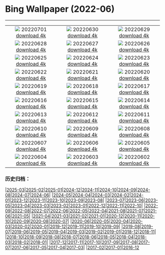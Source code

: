 # Bing Wallpaper (2022-06)
**************
| | | |
| :----: | :----: | :----: |
| ![](https://www.bing.com/th?id=OHR.VittalaTemple_EN-IN2910897147_1920x1080.jpg) 20220701 [download 4k](https://www.bing.com/th?id=OHR.VittalaTemple_EN-IN2910897147_UHD.jpg) | ![](https://www.bing.com/th?id=OHR.AcramanCrater_EN-IN8947165550_1920x1080.jpg) 20220630 [download 4k](https://www.bing.com/th?id=OHR.AcramanCrater_EN-IN8947165550_UHD.jpg) | ![](https://www.bing.com/th?id=OHR.PhangNgaBay_EN-IN8431403157_1920x1080.jpg) 20220629 [download 4k](https://www.bing.com/th?id=OHR.PhangNgaBay_EN-IN8431403157_UHD.jpg) |
| ![](https://www.bing.com/th?id=OHR.Pride2022_EN-IN5532217251_1920x1080.jpg) 20220628 [download 4k](https://www.bing.com/th?id=OHR.Pride2022_EN-IN5532217251_UHD.jpg) | ![](https://www.bing.com/th?id=OHR.ValensoleLavender_EN-IN8586920883_1920x1080.jpg) 20220627 [download 4k](https://www.bing.com/th?id=OHR.ValensoleLavender_EN-IN8586920883_UHD.jpg) | ![](https://www.bing.com/th?id=OHR.AmberFortJaipur_EN-IN5320407763_1920x1080.jpg) 20220626 [download 4k](https://www.bing.com/th?id=OHR.AmberFortJaipur_EN-IN5320407763_UHD.jpg) |
| ![](https://www.bing.com/th?id=OHR.BBMomCub_EN-IN3221684561_1920x1080.jpg) 20220625 [download 4k](https://www.bing.com/th?id=OHR.BBMomCub_EN-IN3221684561_UHD.jpg) | ![](https://www.bing.com/th?id=OHR.CenoteDiver_EN-IN8456259525_1920x1080.jpg) 20220624 [download 4k](https://www.bing.com/th?id=OHR.CenoteDiver_EN-IN8456259525_UHD.jpg) | ![](https://www.bing.com/th?id=OHR.MostarBridge_EN-IN2244419347_1920x1080.jpg) 20220623 [download 4k](https://www.bing.com/th?id=OHR.MostarBridge_EN-IN2244419347_UHD.jpg) |
| ![](https://www.bing.com/th?id=OHR.AmazonianEcuador_EN-IN1275259428_1920x1080.jpg) 20220622 [download 4k](https://www.bing.com/th?id=OHR.AmazonianEcuador_EN-IN1275259428_UHD.jpg) | ![](https://www.bing.com/th?id=OHR.GangaRiverRishikesh_EN-IN7092071702_1920x1080.jpg) 20220621 [download 4k](https://www.bing.com/th?id=OHR.GangaRiverRishikesh_EN-IN7092071702_UHD.jpg) | ![](https://www.bing.com/th?id=OHR.SwallowtailFlower_EN-IN5319698364_1920x1080.jpg) 20220620 [download 4k](https://www.bing.com/th?id=OHR.SwallowtailFlower_EN-IN5319698364_UHD.jpg) |
| ![](https://www.bing.com/th?id=OHR.Cassowary_EN-IN8473902789_1920x1080.jpg) 20220619 [download 4k](https://www.bing.com/th?id=OHR.Cassowary_EN-IN8473902789_UHD.jpg) | ![](https://www.bing.com/th?id=OHR.CelebratingSurfing_EN-IN7987803571_1920x1080.jpg) 20220618 [download 4k](https://www.bing.com/th?id=OHR.CelebratingSurfing_EN-IN7987803571_UHD.jpg) | ![](https://www.bing.com/th?id=OHR.Balsamroot_EN-IN7008108109_1920x1080.jpg) 20220617 [download 4k](https://www.bing.com/th?id=OHR.Balsamroot_EN-IN7008108109_UHD.jpg) |
| ![](https://www.bing.com/th?id=OHR.SeonamTemple_EN-IN7858855882_1920x1080.jpg) 20220616 [download 4k](https://www.bing.com/th?id=OHR.SeonamTemple_EN-IN7858855882_UHD.jpg) | ![](https://www.bing.com/th?id=OHR.ClingmansDome_EN-IN7443474790_1920x1080.jpg) 20220615 [download 4k](https://www.bing.com/th?id=OHR.ClingmansDome_EN-IN7443474790_UHD.jpg) | ![](https://www.bing.com/th?id=OHR.SahyadriMountain_EN-IN5423279196_1920x1080.jpg) 20220614 [download 4k](https://www.bing.com/th?id=OHR.SahyadriMountain_EN-IN5423279196_UHD.jpg) |
| ![](https://www.bing.com/th?id=OHR.OkavangoElephant_EN-IN8910775804_1920x1080.jpg) 20220613 [download 4k](https://www.bing.com/th?id=OHR.OkavangoElephant_EN-IN8910775804_UHD.jpg) | ![](https://www.bing.com/th?id=OHR.SierraPonce_EN-IN8119825728_1920x1080.jpg) 20220612 [download 4k](https://www.bing.com/th?id=OHR.SierraPonce_EN-IN8119825728_UHD.jpg) | ![](https://www.bing.com/th?id=OHR.MisoolIsland_EN-IN8054826931_1920x1080.jpg) 20220611 [download 4k](https://www.bing.com/th?id=OHR.MisoolIsland_EN-IN8054826931_UHD.jpg) |
| ![](https://www.bing.com/th?id=OHR.CRPoppies_EN-IN5835481494_1920x1080.jpg) 20220610 [download 4k](https://www.bing.com/th?id=OHR.CRPoppies_EN-IN5835481494_UHD.jpg) | ![](https://www.bing.com/th?id=OHR.SweetheartAbbey_EN-IN3919256242_1920x1080.jpg) 20220609 [download 4k](https://www.bing.com/th?id=OHR.SweetheartAbbey_EN-IN3919256242_UHD.jpg) | ![](https://www.bing.com/th?id=OHR.CommonDolphin_EN-IN3383698134_1920x1080.jpg) 20220608 [download 4k](https://www.bing.com/th?id=OHR.CommonDolphin_EN-IN3383698134_UHD.jpg) |
| ![](https://www.bing.com/th?id=OHR.HaagaRhododendron_EN-IN2926372259_1920x1080.jpg) 20220607 [download 4k](https://www.bing.com/th?id=OHR.HaagaRhododendron_EN-IN2926372259_UHD.jpg) | ![](https://www.bing.com/th?id=OHR.IndigoBunting_EN-IN2066579657_1920x1080.jpg) 20220606 [download 4k](https://www.bing.com/th?id=OHR.IndigoBunting_EN-IN2066579657_UHD.jpg) | ![](https://www.bing.com/th?id=OHR.RapadalenSNP_EN-IN1489356722_1920x1080.jpg) 20220605 [download 4k](https://www.bing.com/th?id=OHR.RapadalenSNP_EN-IN1489356722_UHD.jpg) |
| ![](https://www.bing.com/th?id=OHR.SpottedDeers_EN-IN8476369088_1920x1080.jpg) 20220604 [download 4k](https://www.bing.com/th?id=OHR.SpottedDeers_EN-IN8476369088_UHD.jpg) | ![](https://www.bing.com/th?id=OHR.MoabCycling_EN-IN7733340010_1920x1080.jpg) 20220603 [download 4k](https://www.bing.com/th?id=OHR.MoabCycling_EN-IN7733340010_UHD.jpg) | ![](https://www.bing.com/th?id=OHR.CharminarIndia_EN-IN8853169014_1920x1080.jpg) 20220602 [download 4k](https://www.bing.com/th?id=OHR.CharminarIndia_EN-IN8853169014_UHD.jpg) |

### 历史归档：

|[2025-03](bing/2025-03/2025-03.md)|[2025-02](bing/2025-02/2025-02.md)|[2025-01](bing/2025-01/2025-01.md)|[2024-12](bing/2024-12/2024-12.md)|[2024-11](bing/2024-11/2024-11.md)|[2024-10](bing/2024-10/2024-10.md)|[2024-09](bing/2024-09/2024-09.md)|[2024-08](bing/2024-08/2024-08.md)|[2024-07](bing/2024-07/2024-07.md)|[2024-06](bing/2024-06/2024-06.md)|
|[2024-05](bing/2024-05/2024-05.md)|[2024-04](bing/2024-04/2024-04.md)|[2024-03](bing/2024-03/2024-03.md)|[2024-02](bing/2024-02/2024-02.md)|[2024-01](bing/2024-01/2024-01.md)|[2023-12](bing/2023-12/2023-12.md)|[2023-11](bing/2023-11/2023-11.md)|[2023-10](bing/2023-10/2023-10.md)|[2023-09](bing/2023-09/2023-09.md)|[2023-08](bing/2023-08/2023-08.md)|
|[2023-07](bing/2023-07/2023-07.md)|[2023-06](bing/2023-06/2023-06.md)|[2023-05](bing/2023-05/2023-05.md)|[2023-04](bing/2023-04/2023-04.md)|[2023-03](bing/2023-03/2023-03.md)|[2023-02](bing/2023-02/2023-02.md)|[2023-01](bing/2023-01/2023-01.md)|[2022-12](bing/2022-12/2022-12.md)|[2022-11](bing/2022-11/2022-11.md)|[2022-10](bing/2022-10/2022-10.md)|
|[2022-09](bing/2022-09/2022-09.md)|[2022-08](bing/2022-08/2022-08.md)|[2022-07](bing/2022-07/2022-07.md)|[2022-06](bing/2022-06/2022-06.md)|[2022-05](bing/2022-05/2022-05.md)|[2022-04](bing/2022-04/2022-04.md)|[2021-08](bing/2021-08/2021-08.md)|[2021-07](bing/2021-07/2021-07.md)|[2021-06](bing/2021-06/2021-06.md)|[2021-05](bing/2021-05/2021-05.md)|
|[2021-04](bing/2021-04/2021-04.md)|[2021-03](bing/2021-03/2021-03.md)|[2021-02](bing/2021-02/2021-02.md)|[2021-01](bing/2021-01/2021-01.md)|[2020-12](bing/2020-12/2020-12.md)|[2020-11](bing/2020-11/2020-11.md)|[2020-10](bing/2020-10/2020-10.md)|[2020-09](bing/2020-09/2020-09.md)|[2020-08](bing/2020-08/2020-08.md)|[2020-07](bing/2020-07/2020-07.md)|
|[2020-06](bing/2020-06/2020-06.md)|[2020-05](bing/2020-05/2020-05.md)|[2020-04](bing/2020-04/2020-04.md)|[2020-03](bing/2020-03/2020-03.md)|[2020-02](bing/2020-02/2020-02.md)|[2020-01](bing/2020-01/2020-01.md)|[2019-12](bing/2019-12/2019-12.md)|[2019-11](bing/2019-11/2019-11.md)|[2019-10](bing/2019-10/2019-10.md)|[2019-09](bing/2019-09/2019-09.md)|
|[2019-08](bing/2019-08/2019-08.md)|[2019-07](bing/2019-07/2019-07.md)|[2019-06](bing/2019-06/2019-06.md)|[2019-05](bing/2019-05/2019-05.md)|[2019-04](bing/2019-04/2019-04.md)|[2019-03](bing/2019-03/2019-03.md)|[2019-02](bing/2019-02/2019-02.md)|[2019-01](bing/2019-01/2019-01.md)|[2018-12](bing/2018-12/2018-12.md)|[2018-11](bing/2018-11/2018-11.md)|
|[2018-10](bing/2018-10/2018-10.md)|[2018-09](bing/2018-09/2018-09.md)|[2018-08](bing/2018-08/2018-08.md)|[2018-07](bing/2018-07/2018-07.md)|[2018-06](bing/2018-06/2018-06.md)|[2018-05](bing/2018-05/2018-05.md)|[2018-04](bing/2018-04/2018-04.md)|[2018-03](bing/2018-03/2018-03.md)|[2018-02](bing/2018-02/2018-02.md)|[2018-01](bing/2018-01/2018-01.md)|
|[2017-12](bing/2017-12/2017-12.md)|[2017-11](bing/2017-11/2017-11.md)|[2017-10](bing/2017-10/2017-10.md)|[2017-09](bing/2017-09/2017-09.md)|[2017-08](bing/2017-08/2017-08.md)|[2017-07](bing/2017-07/2017-07.md)|[2017-06](bing/2017-06/2017-06.md)|[2017-05](bing/2017-05/2017-05.md)|[2017-04](bing/2017-04/2017-04.md)|[2017-03](bing/2017-03/2017-03.md)|
|[2017-02](bing/2017-02/2017-02.md)|[2017-01](bing/2017-01/2017-01.md)|[2016-12](bing/2016-12/2016-12.md)